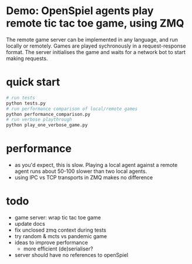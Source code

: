 # Demo: OpenSpiel agents play remote tic tac toe game, using ZMQ

The remote game server can be implemented in any language, and run locally or
remotely. Games are played sychronously in a request-response format. The server
initialises the game and waits for a network bot to start making requests.

# quick start
```sh
# run tests
python tests.py
# run performance comparison of local/remote games
python performance_comparison.py
# run verbose playthrough
python play_one_verbose_game.py
```

# performance
- as you'd expect, this is slow. Playing a local agent against a remote
  agent runs about 50-100 slower than two local agents.
- using IPC vs TCP transports in ZMQ makes no difference

# todo
- game server: wrap tic tac toe game
- update docs
- fix unclosed zmq context during tests
- try random & mcts vs pandemic game
- ideas to improve performance
  - more efficient (de)serialiser?
- server should have no references to openSpiel
